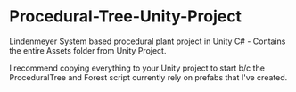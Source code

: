 # Procedural-Tree-Unity-Project
Lindenmeyer System based procedural plant project in Unity C# - Contains the entire Assets folder from Unity Project.

I recommend copying everything to your Unity project to start b/c the ProceduralTree and Forest script currently rely on prefabs that I've created.
